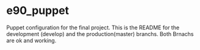 e90_puppet
==========

Puppet configuration  for the final project.
This is the README for the development (develop) and the production(master) branchs.
Both Brnachs are ok and working.
